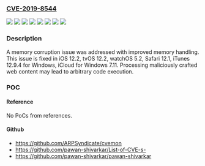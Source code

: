 ### [CVE-2019-8544](https://cve.mitre.org/cgi-bin/cvename.cgi?name=CVE-2019-8544)
![](https://img.shields.io/static/v1?label=Product&message=Safari&color=blue)
![](https://img.shields.io/static/v1?label=Product&message=iCloud%20for%20Windows&color=blue)
![](https://img.shields.io/static/v1?label=Product&message=iOS&color=blue)
![](https://img.shields.io/static/v1?label=Product&message=iTunes%20for%20Windows&color=blue)
![](https://img.shields.io/static/v1?label=Product&message=tvOS&color=blue)
![](https://img.shields.io/static/v1?label=Product&message=watchOS&color=blue)
![](https://img.shields.io/static/v1?label=Version&message=unspecified%20&color=brightgreen)
![](https://img.shields.io/static/v1?label=Vulnerability&message=Processing%20maliciously%20crafted%20web%20content%20may%20lead%20to%20arbitrary%20code%20execution&color=brightgreen)

### Description

A memory corruption issue was addressed with improved memory handling. This issue is fixed in iOS 12.2, tvOS 12.2, watchOS 5.2, Safari 12.1, iTunes 12.9.4 for Windows, iCloud for Windows 7.11. Processing maliciously crafted web content may lead to arbitrary code execution.

### POC

#### Reference
No PoCs from references.

#### Github
- https://github.com/ARPSyndicate/cvemon
- https://github.com/pawan-shivarkar/List-of-CVE-s-
- https://github.com/pawan-shivarkar/pawan-shivarkar


